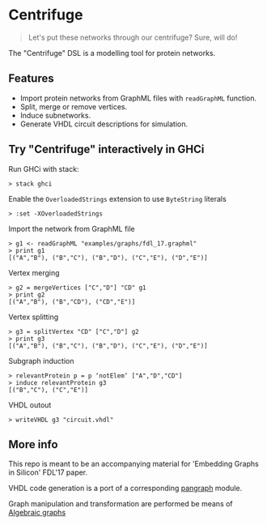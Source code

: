# Centrifuge

> Let's put these networks through our centrifuge? Sure, will do!

The "Centrifuge" DSL is a modelling tool for protein networks.

## Features

* Import protein networks from GraphML files with `readGraphML` function.
* Split, merge or remove vertices.
* Induce subnetworks.
* Generate VHDL circuit descriptions for simulation.

## Try "Centrifuge" interactively  in GHCi

Run GHCi with stack:

```
> stack ghci
```

Enable the `OverloadedStrings` extension to use `ByteString` literals

```
> :set -XOverloadedStrings
```

Import the network from GraphML file

```
> g1 <- readGraphML "examples/graphs/fdl_17.graphml"
> print g1
[("A","B"), ("B","C"), ("B","D"), ("C","E"), ("D","E")]
```

Vertex merging

```
> g2 = mergeVertices ["C","D"] "CD" g1
> print g2
[("A","B"), ("B","CD"), ("CD","E")]
```

Vertex splitting

```
> g3 = splitVertex "CD" ["C","D"] g2
> print g3
[("A","B"), ("B","C"), ("B","D"), ("C","E"), ("D","E")]
```

Subgraph induction

```
> relevantProtein p = p ‘notElem‘ ["A","D","CD"]
> induce relevantProtein g3
[("B","C"), ("C","E")]
```

VHDL outout
```
> writeVHDL g3 "circuit.vhdl"
```

## More info

This repo is meant to be an accompanying material for 'Embedding Graphs in Silicon' FDL'17 paper.

VHDL code generation is a port of a corresponding [pangraph](https://github.com/tuura/pangraph/tree/master/src/Pangraph/VHDL) module.

Graph manipulation and transformation are performed be means of
[Algebraic graphs](http://hackage.haskell.org/package/algebraic-graphs/docs/Algebra-Graph.html)
